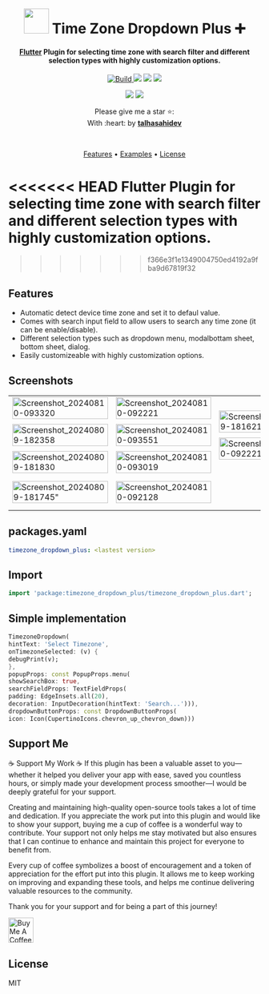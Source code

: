 <!--
This README describes the package. If you publish this package to pub.dev,
this README's contents appear on the landing page for your package.

For information about how to write a good package README, see the guide for
[writing package pages](https://dart.dev/guides/libraries/writing-package-pages).

For general information about developing packages, see the Dart guide for
[creating packages](https://dart.dev/guides/libraries/create-library-packages)
and the Flutter guide for
[developing packages and plugins](https://flutter.dev/developing-packages).
-->
<h1 align="center">
<img src="https://github.com/user-attachments/assets/4bcdac8f-d73d-4bf0-9989-3e24220725bf" height="50">  Time Zone Dropdown Plus ➕
  <br>
</h1>

<h4 align="center">
  <a href="https://flutter.dev" target="_blank">Flutter</a> Plugin for selecting time zone with search filter and different selection types with highly customization options.
</h4>

<p align="center">
  <a href="https://pub.dev/packages/timezone_dropdown_plus">
    <img src="https://img.shields.io/badge/build-passing-brightgreen" alt="Build">
  </a>
  <a href="https://pub.dev/packages/timezone_dropdown_plus"><img src="https://img.shields.io/badge/version-1.0.0-blue"></a>
   <a href="https://www.upwork.com/freelancers/~01c846f88ea4efa042"><img src="https://img.shields.io/badge/Hire_Me_On_Upwork-Talha_Bin_Naeem-ge600?logo=upwork&logoColor=white"></a>
 <a href="https://www.upwork.com/freelancers/~01c846f88ea4efa042"><img src="https://img.shields.io/badge/Get_your_dream_app_now-Flutter_Developer-%2341a5ee?logo=flutter&logoColor=white"></a>
</p>

<p align="center"> 
   <a href="https://github.com/talhasahidev/"><img src="https://img.shields.io/badge/GitHub-talhasahidev-%23333?logo=github&logoColor=white"></a>
  
  <a href="https://buymeacoffee.com/talhasahi">
    <img src="https://img.shields.io/badge/$-donate-ff69b4.svg?maxAge=2592000&amp;style=flat">
  </a>
</p>

<p align="center">Please give me a star ⭐:<br>
With :heart: by <a href="https://github.com/talhasahidev/timezone_dropdown_plus"><b>talhasahidev</b></a><br>
</p><br>


<p align="center">
  <a href="#features">Features</a> •
  <a href="https://github.com/talhasahidev/timezone_dropdown_plus/tree/main/example">Examples</a> •
  <a href="#license">License</a>
</p>




<<<<<<< HEAD
Flutter Plugin for selecting time zone with search filter and different selection types with highly customization options.
=======
>>>>>>> f366e3f1e1349004750ed4192a9fba9d67819f32

## Features
- Automatic detect device time zone and set it to defaul value.
- Comes with search input field to allow users to search any time zone (it can be enable/disable).
- Different selection types such as dropdown menu, modalbottam sheet, bottom sheet, dialog.
- Easily customizeable with highly customization options.

## Screenshots
<table>
    <tr>
        <td>
           <img src="https://github.com/user-attachments/assets/26a9b011-7e64-4e69-bc62-b274888a2fc8" alt="Screenshot_20240810-093320" style="width: 100%; display: block; margin-bottom: 10px;">
            <img src="https://github.com/user-attachments/assets/778c942d-ae0f-4f76-8a0c-e2909c165793" alt="Screenshot_20240809-182358" style="width: 100%; display: block; margin-bottom: 10px;">
           <img src="https://github.com/user-attachments/assets/116e4e11-0417-4563-8dd5-6ac18415dfdb" alt="Screenshot_20240809-181830" style="width: 100%; display: block; margin-bottom: 10px;">
        </td>
        <td>
            <img src="https://github.com/user-attachments/assets/371274cd-b178-468d-9d13-6b0bb12b2e8a" alt="Screenshot_20240810-092221" style="width: 100%; display: block; margin-bottom: 10px;">
            <img src="https://github.com/user-attachments/assets/cadaa234-4761-4196-9e5f-30a2b638a8cb" alt="Screenshot_20240810-093551" style="width: 100%; display: block; margin-bottom: 10px;">
          <img src="https://github.com/user-attachments/assets/2a78b8d6-796a-499e-8b67-5ac681bec2cd" alt="Screenshot_20240810-093019" style="width: 100%; display: block; margin-bottom: 10px;">
        </td>
      <td>
             <img src="https://github.com/user-attachments/assets/1568d70a-139e-45ea-abbb-3569266123dc" alt="Screenshot_20240809-181621" style="width: 100%; display: block; margin-bottom: 10px;">
         <img src="https://github.com/user-attachments/assets/4887de2f-ef53-4b76-8a7a-fb2b6aa36ab9" alt="Screenshot_20240810-092221" style="width: 100%; display: block; margin-bottom: 10px;">
        </td>
    </tr>
    <tr>
        <td>
           <img src="https://github.com/user-attachments/assets/58895046-eac7-4046-8271-99084ebd40a2" alt=Screenshot_20240809-181745" style="width: 100%; display: block; margin-bottom: 10px;">
        </td>
        <td>
           <img src="https://github.com/user-attachments/assets/0cd34f14-72cc-4fbc-953d-b8c329714f4f" alt="Screenshot_20240810-092128" style="width: 100%; display: block; margin-bottom: 10px;">
        </td>
    </tr>
</table>

## packages.yaml
```yaml
timezone_dropdown_plus: <lastest version>

```
## Import
```dart
import 'package:timezone_dropdown_plus/timezone_dropdown_plus.dart';
```

## Simple implementation
```dart
TimezoneDropdown(
hintText: 'Select Timezone',
onTimezoneSelected: (v) {
debugPrint(v);
},
popupProps: const PopupProps.menu(
showSearchBox: true,
searchFieldProps: TextFieldProps(
padding: EdgeInsets.all(20),
decoration: InputDecoration(hintText: 'Search...'))),
dropdownButtonProps: const DropdownButtonProps(
icon: Icon(CupertinoIcons.chevron_up_chevron_down)))
```


## Support Me

☕ Support My Work ☕
If this plugin has been a valuable asset to you—whether it helped you deliver your app with ease, saved you countless hours, or simply made your development process smoother—I would be deeply grateful for your support.

Creating and maintaining high-quality open-source tools takes a lot of time and dedication. If you appreciate the work put into this plugin and would like to show your support, buying me a cup of coffee is a wonderful way to contribute. Your support not only helps me stay motivated but also ensures that I can continue to enhance and maintain this project for everyone to benefit from.

Every cup of coffee symbolizes a boost of encouragement and a token of appreciation for the effort put into this plugin. It allows me to keep working on improving and expanding these tools, and helps me continue delivering valuable resources to the community.

Thank you for your support and for being a part of this journey!

<a href="https://buymeacoffee.com/talhasahi" target="_blank">
  <img src="https://www.codehim.com/wp-content/uploads/2022/09/bmc-button-640x180.png" height=50; alt="Buy Me A Coffee" style="border: none;"/>
</a>


## License

MIT



